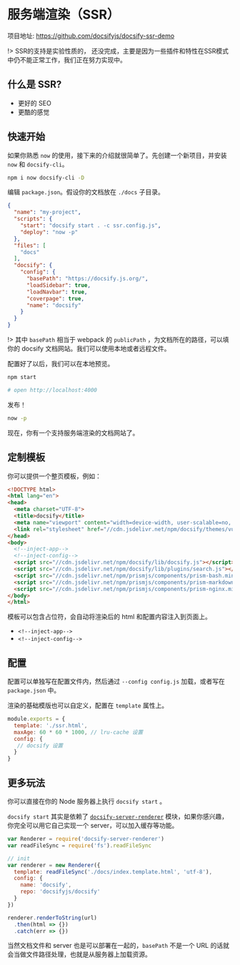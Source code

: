 # 服务端渲染（SSR）

项目地址: https://github.com/docsifyjs/docsify-ssr-demo

!> SSR的支持是实验性质的， 还没完成，主要是因为一些插件和特性在SSR模式中仍不能正常工作，我们正在努力实现中。 


## 什么是 SSR?
- 更好的 SEO
- 更酷的感觉


## 快速开始

如果你熟悉 `now` 的使用，接下来的介绍就很简单了。先创建一个新项目，并安装 `now` 和 `docsify-cli`。

```bash
npm i now docsify-cli -D
```

编辑 `package.json`。假设你的文档放在 `./docs` 子目录。

```json
{
  "name": "my-project",
  "scripts": {
    "start": "docsify start . -c ssr.config.js",
    "deploy": "now -p"
  },
  "files": [
    "docs"
  ],
  "docsify": {
    "config": {
      "basePath": "https://docsify.js.org/",
      "loadSidebar": true,
      "loadNavbar": true,
      "coverpage": true,
      "name": "docsify"
    }
  }
}
```

!> 其中 `basePath` 相当于 webpack 的 `publicPath` ，为文档所在的路径，可以填你的 docsify 文档网站。我们可以使用本地或者远程文件。

配置好了以后，我们可以在本地预览。

```bash
npm start

# open http://localhost:4000
```

发布！

```bash
now -p
```

现在，你有一个支持服务端渲染的文档网站了。

## 定制模板

你可以提供一个整页模板，例如：

```html
<!DOCTYPE html>
<html lang="en">
<head>
  <meta charset="UTF-8">
  <title>docsify</title>
  <meta name="viewport" content="width=device-width, user-scalable=no, initial-scale=1.0, maximum-scale=1.0, minimum-scale=1.0">
  <link rel="stylesheet" href="//cdn.jsdelivr.net/npm/docsify/themes/vue.css" title="vue">
</head>
<body>
  <!--inject-app-->
  <!--inject-config-->
  <script src="//cdn.jsdelivr.net/npm/docsify/lib/docsify.js"></script>
  <script src="//cdn.jsdelivr.net/npm/docsify/lib/plugins/search.js"></script>
  <script src="//cdn.jsdelivr.net/npm/prismjs/components/prism-bash.min.js"></script>
  <script src="//cdn.jsdelivr.net/npm/prismjs/components/prism-markdown.min.js"></script>
  <script src="//cdn.jsdelivr.net/npm/prismjs/components/prism-nginx.min.js"></script>
</body>
</html>
```

模板可以包含占位符，会自动将渲染后的 html 和配置内容注入到页面上。

 - `<!--inject-app-->`
 - `<!--inject-config-->`


## 配置

配置可以单独写在配置文件内，然后通过 `--config config.js` 加载，或者写在 `package.json` 中。

渲染的基础模版也可以自定义，配置在 `template` 属性上。

```js
module.exports = {
  template: './ssr.html',
  maxAge: 60 * 60 * 1000, // lru-cache 设置
  config: {
   // docsify 设置
  }
}
```




## 更多玩法

你可以直接在你的 Node 服务器上执行 `docsify start` 。

`docsify start` 其实是依赖了 [`docsify-server-renderer`](https://npmarket.surge.sh/?name=docsify-server-renderer) 模块，如果你感兴趣，你完全可以用它自己实现一个 server，可以加入缓存等功能。

```js
var Renderer = require('docsify-server-renderer')
var readFileSync = require('fs').readFileSync

// init
var renderer = new Renderer({
  template: readFileSync('./docs/index.template.html', 'utf-8'),
  config: {
    name: 'docsify',
    repo: 'docsifyjs/docsify'
  }
})

renderer.renderToString(url)
  .then(html => {})
  .catch(err => {})
```

当然文档文件和 server 也是可以部署在一起的，`basePath` 不是一个 URL 的话就会当做文件路径处理，也就是从服务器上加载资源。
